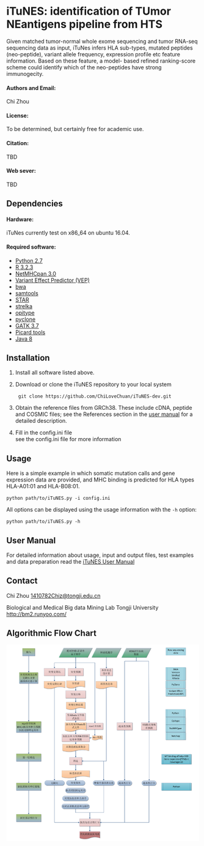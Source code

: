 # iTuNES: identification of TUmor NEantigens pipeline from HTS #

Given matched tumor-normal whole exome sequencing and tumor RNA-seq sequencing data 
as input, iTuNes infers HLA sub-types, mutated peptides (neo-peptide), variant allele
frequency, expression profile etc feature information. Based on these feature, a model-
based refined ranking-score scheme could identify which of the neo-peptides have strong 
immunogecity.

#### Authors and Email:
Chi Zhou 

#### License:
To be determined, but certainly free for academic use.

#### Citation:
TBD

#### Web sever:
TBD

## Dependencies

#### Hardware:
iTuNes currently test on x86_64 on ubuntu 16.04.

#### Required software:
* [Python 2.7](https://www.python.org/downloads/release/python-2712/)
* [R 3.2.3](https://cran.r-project.org/src/base/R-3/R-3.2.3.tar.gz)
* [NetMHCpan 3.0](http://www.cbs.dtu.dk/cgi-bin/nph-sw_request?netMHCpan)
* [Variant Effect Predictor (VEP)](https://github.com/Ensembl/ensembl-vep)
* [bwa](https://github.com/lh3/bwa)
* [samtools](https://github.com/samtools)
* [STAR](https://github.com/alexdobin/STAR)
* [strelka](https://github.com/Illumina/strelka)
* [opitype](https://github.com/FRED-2/OptiType)
* [pyclone](https://bitbucket.org/aroth85/pyclone/wiki/Tutorial)
* [GATK 3.7](https://software.broadinstitute.org/gatk/best-practices/)
* [Picard tools](https://broadinstitute.github.io/picard/)
* [Java 8](https://java.com/en/download/help/linux_x64rpm_install.xml)

## Installation

1. Install all software listed above.

2. Download or clone the iTuNES repository to your local system

        git clone https://github.com/ChiLoveChuan/iTuNES-dev.git

3. Obtain the reference files from GRCh38. These include cDNA, peptide and COSMIC
files; see the References section in the [user manual](/doc/iTuNES_User_Manual.md)
for a detailed description.

4. Fill in the config.ini file  
    see the config.ini file for more information

## Usage

Here is a simple example in which somatic mutation calls and gene expression data are
provided, and MHC binding is predicted for HLA types HLA-A01:01 and HLA-B08:01. 

    python path/to/iTuNES.py -i config.ini

All options can be displayed using the usage information with the `-h` option:   

    python path/to/iTuNES.py -h


## User Manual 
For detailed information about usage, input and output files, test examples and data
preparation read the [iTuNES User Manual](/doc/MuPeXI_User_Manual.md)


## Contact   

Chi Zhou
1410782Chiz@tongji.edu.cn


Biological and Medical Big data Mining Lab 
Tongji University
http://bm2.runyoo.com/


## Algorithmic Flow Chart  

![](/doc/iTuNES_flow_chart.png)





